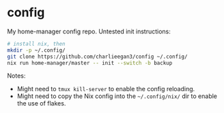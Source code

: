 # config

My home-manager config repo. Untested init instructions:

```sh
# install nix, then
mkdir -p ~/.config/
git clone https://github.com/charlieegan3/config ~/.config/
nix run home-manager/master -- init --switch -b backup
```

Notes:

* Might need to `tmux kill-server` to enable the config reloading.
* Might need to copy the Nix config into the `~/.config/nix/` dir
  to enable the use of flakes.

